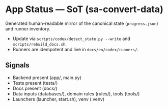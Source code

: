 # App Status — SoT (sa-convert-data)

Generated human-readable mirror of the canonical state (`progress.json`) and runner inventory.

- Update via `scripts/codex/detect_state.py --write` and `scripts/rebuild_docs.sh`.
- Runners are idempotent and live in `docs/en/codex/runners/`.

## Signals
- Backend present (app/, main.py)
- Tests present (tests/)
- Docs present (docs/)
- Data inputs (databases/), domain rules (rules/), tools (tools/)
- Launchers (launcher, start.sh), venv (.venv)
